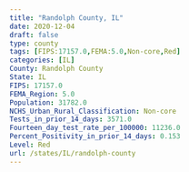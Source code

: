 ```yaml
---
title: "Randolph County, IL"
date: 2020-12-04
draft: false
type: county
tags: [FIPS:17157.0,FEMA:5.0,Non-core,Red]
categories: [IL]
County: Randolph County
State: IL
FIPS: 17157.0
FEMA_Region: 5.0
Population: 31782.0
NCHS_Urban_Rural_Classification: Non-core
Tests_in_prior_14_days: 3571.0
Fourteen_day_test_rate_per_100000: 11236.0
Percent_Positivity_in_prior_14_days: 0.153
Level: Red
url: /states/IL/randolph-county
---
```



